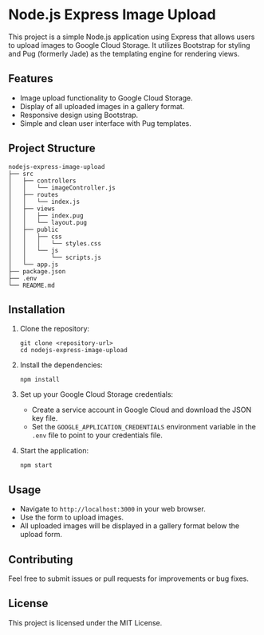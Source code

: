 # Node.js Express Image Upload

This project is a simple Node.js application using Express that allows users to upload images to Google Cloud Storage. It utilizes Bootstrap for styling and Pug (formerly Jade) as the templating engine for rendering views.

## Features

- Image upload functionality to Google Cloud Storage.
- Display of all uploaded images in a gallery format.
- Responsive design using Bootstrap.
- Simple and clean user interface with Pug templates.

## Project Structure

```
nodejs-express-image-upload
├── src
│   ├── controllers
│   │   └── imageController.js
│   ├── routes
│   │   └── index.js
│   ├── views
│   │   ├── index.pug
│   │   └── layout.pug
│   ├── public
│   │   ├── css
│   │   │   └── styles.css
│   │   └── js
│   │       └── scripts.js
│   └── app.js
├── package.json
├── .env
└── README.md
```

## Installation

1. Clone the repository:
   ```
   git clone <repository-url>
   cd nodejs-express-image-upload
   ```

2. Install the dependencies:
   ```
   npm install
   ```

3. Set up your Google Cloud Storage credentials:
   - Create a service account in Google Cloud and download the JSON key file.
   - Set the `GOOGLE_APPLICATION_CREDENTIALS` environment variable in the `.env` file to point to your credentials file.

4. Start the application:
   ```
   npm start
   ```

## Usage

- Navigate to `http://localhost:3000` in your web browser.
- Use the form to upload images.
- All uploaded images will be displayed in a gallery format below the upload form.

## Contributing

Feel free to submit issues or pull requests for improvements or bug fixes.

## License

This project is licensed under the MIT License.